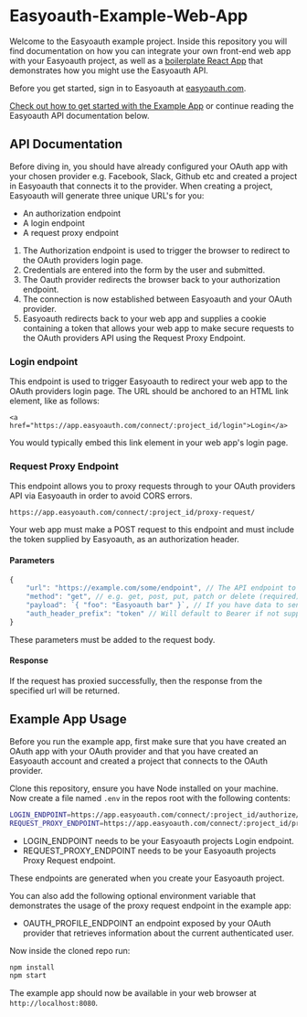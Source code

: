 # Easyoauth-Example-Web-App
Welcome to the Easyoauth example project. Inside this repository you will find documentation on how you can integrate your own front-end web app with your Easyoauth project, as well as a [boilerplate React App](#Example-App-Usage) that demonstrates how you might use the Easyoauth API.

Before you get started, sign in to Easyoauth at [easyoauth.com](https://easyoauth.com).

[Check out how to get started with the Example App](#Example-App-Usage) or continue reading the Easyoauth API documentation below.

## API Documentation
Before diving in, you should have already configured your OAuth app with your chosen provider e.g. Facebook, Slack, Github etc and created a project in Easyoauth that connects it to the provider.
When creating a project, Easyoauth will generate three unique URL's for you:

- An authorization endpoint
- A login endpoint
- A request proxy endpoint

1. The Authorization endpoint is used to trigger the browser to redirect to the OAuth providers login page.
2. Credentials are entered into the form by the user and submitted.
3. The Oauth provider redirects the browser back to your authorization endpoint.
4. The connection is now established between Easyoauth and your OAuth provider.
6. Easyoauth redirects back to your web app and supplies a cookie containing a token that allows your web app to make secure requests to the OAuth providers API using the Request Proxy Endpoint.

### Login endpoint
This endpoint is used to trigger Easyoauth to redirect your web app to the OAuth providers login page.
The URL should be anchored to an HTML link element, like as follows:

```
<a href="https://app.easyoauth.com/connect/:project_id/login">Login</a>
```

You would typically embed this link element in your web app's login page.


### Request Proxy Endpoint
This endpoint allows you to proxy requests through to your OAuth providers API via Easyoauth in order to avoid CORS errors.

```
https://app.easyoauth.com/connect/:project_id/proxy-request/
```

Your web app must make a POST request to this endpoint and must include the token supplied by Easyoauth, as an authorization header.

#### Parameters
```javascript
{
    "url": "https://example.com/some/endpoint", // The API endpoint to proxy to (required)
    "method": "get", // e.g. get, post, put, patch or delete (required)
    "payload": `{ "foo": "Easyoauth bar" }`, // If you have data to send in your request (optional)
    "auth_header_prefix": "token" // Will default to Bearer if not supplied (optional)
}
```

These parameters must be added to the request body.

#### Response
If the request has proxied successfully, then the response from the specified url will be returned.

## Example App Usage
Before you run the example app, first make sure that you have created an OAuth app with your OAuth provider
and that you have created an Easyoauth account and created a project that connects to the OAuth provider.

Clone this repository, ensure you have Node installed on your machine.
Now create a file named `.env` in the repos root with the following contents:

```sh
LOGIN_ENDPOINT=https://app.easyoauth.com/connect/:project_id/authorize/
REQUEST_PROXY_ENDPOINT=https://app.easyoauth.com/connect/:project_id/proxy-request/
```

- LOGIN_ENDPOINT needs to be your Easyoauth projects Login endpoint.
- REQUEST_PROXY_ENDPOINT needs to be your Easyoauth projects Proxy Request endpoint.

These endpoints are generated when you create your Easyoauth project.

You can also add the following optional environment variable that demonstrates the usage of the proxy request endpoint in the example app:

- OAUTH_PROFILE_ENDPOINT an endpoint exposed by your OAuth provider that retrieves information about the current authenticated user.

Now inside the cloned repo run:

```sh
npm install
npm start
```

The example app should now be available in your web browser at `http://localhost:8080`.

